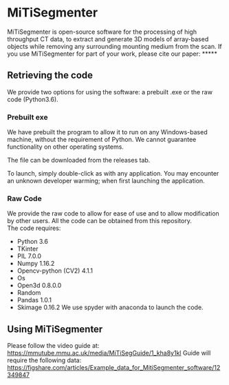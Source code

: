 # MiTiSegmenter

MiTiSegmenter is open-source software for the processing of high throughput CT data, to extract and generate 3D models of array-based objects while removing any surrounding mounting medium from the scan. If you use MiTiSegmenter for part of your work, please cite our paper: *****

## Retrieving the code

We provide two options for using the software: a prebuilt .exe or the raw code (Python3.6). 

### Prebuilt exe 

We have prebuilt the program to allow it to run on any Windows-based machine, without the requirement of Python. We cannot guarantee functionality on other operating systems. 

The file can be downloaded from the releases tab.

To launch, simply double-click as with any application. You may encounter an unknown developer warming; when first launching the application. 

### Raw Code 

We provide the raw code to allow for ease of use and to allow modification by other users. All the code can be obtained from this repository.  
The code requires: 
* Python 3.6
* TKinter 
* PIL 7.0.0
* Numpy 1.16.2 
* Opencv-python (CV2) 4.1.1 
* Os 
* Open3d 0.8.0.0 
* Random 
* Pandas 1.0.1 
* Skimage 0.16.2 
We use spyder with anaconda to launch the code.

## Using MiTiSegmenter
Please follow the video guide at: https://mmutube.mmu.ac.uk/media/MiTiSegGuide/1_kha8y1kl
Guide will require the following data: https://figshare.com/articles/Example_data_for_MitiSegmenter_software/12349847
<!--Using MiTiSegmenter should be straightforward when following the workflow provided. This guide provides step-by-step instructions on using the software as intended. We provide an accompanying sample dataset as an example of array-based microCT data, which can be found at [Figshare](https://figshare.com/articles/Example_data_for_MitiSegmenter_software/12349847)

Since the easing of lockdown in the UK has begun, we have manage to get volunteers to tes the software this, has lead to improvements to the GUI  the guide below still follows the same steps, with the removal of having to press some buttons. As we are updating the GUI at a fast pace we recommend looking here: https://www.dropbox.com/s/hw9d8vre3dg12de/MiTiSegmentatorGuide.mp4?dl=0 for a step by step video.once all the tester are happy, we'll redo the whole guide, new videos are made with each update.

### Loading Data 

Once the program is launched, you will see the default screen below: 

![MitiSegmentator](/images/launched.png) 

Firstly, we must load the data into memory for viewing. To do this, go to **File** (top left) and then **Load Images** 

![File menu Load](/images/LoadMenu.png)

This will bring up a file browser window. Navigate to the folder containing the stack of scan images. By default, the system looks for a **.info** file. If you do not have a .info file go to the **Creating a .info file** section. The .info file will be stored with the images, such as here:  

![File Browser](/images/FileBrowser.png)

An example of the contents of the .info file is also shown above. It is merely a standard text file, providing the pixel size, list of images in order and the distance between each layer. The .info file is produced by **Avizo** when exporting a .tiff stack (if using alternative software, see below). Once navigated to the folder containing both images and the .info file, choose **Select folder** on the file window. The system will request a downsample ratio, we use a ratio of 4 in this example. The system will then load the images into memory. Load time will vary with the size of the dataset. For the provided dataset, this should be about 2 minutes. Currently, to save on memory storage, MiTiSegmenter downsamples the images by a factor of 4 when loading. As noted below in ‘Future Additions’, we will be making this factor customizable in future releases. However, all final outputs of MiTiSegmenter are based on the original full resolution images, not the downsampled data, in order to prevent data loss.  

#### Creating a .info file 

If you use an alternative program to Avizo and do not have an associated .info file, the file can be generated within MiTiSegmenter before the step above. To create a .info file, go to **File** and **Generate Info File**. 

![File menu Gen Info](/images/GenInfo.png) 

![Res Menu](/images/Res.png)

A second window will appear, in which the X, Y, Z resolution of the scan can be entered with a ";" separating the values, e.g. "0.095;0.095;0.095" for the example dataset. Then click **Ok**. A new file explorer will appear. Navigate to the image folder and press **Select folder**; the system will then generate and place a .info file in that folder.  Tiff should be in alpha-numerical order, with 0 padding, this is because of the way programs interpret the file orders. An example if you had 100 file your naming convention should be 0001.tif, 0002.tif etc with an extra 0 at the start.

![Data loaded](/images/DataLoaded.png) 

### Processing Data

Under each orthogonal view, a slider bar lets us scroll through the slices of the image stack in the three planes to get a better view of the data. 

For this program, the workflow follows a 3-step process:
1. Segmentation 
2. Labelling 
3. Export 

#### Stage 1: Segmentation 

The goal of this stage is to remove unwanted background noise and any mounting medium from the scan (shown below), such that only the desired objects remain masked:

![The Goal and the original data](/images/BeforeAfterSeg.png) 

Note: this ‘Segmentation’ stage is optional. If the data is pre-processed, or you otherwise deem this stage unnecessary for your data, you can skip ahead to ‘Labelling’. However, if you are not using the Cel-shading and/or Thresholding functionality (below), set their sliders to 0. 

##### Stage 1.1: Cel-shading 

Cel-shading operates by grouping values within broad ‘bins’, e.g. Cel-shading with a base value of 10 would round all greyscale values to the nearest multiple of 10. Often, the manual selection of threshold values by the user is somewhat arbitrary, and it is challenging to visually track ‘by eye’ the impact of selecting a threshold greyscale value of, say, 178 versus 182, for example. Cel-shading reduces the potential number of threshold values which may be implemented by the user, simplifying this selection. The ‘base value’ (coarseness of the binning) is controlled by the **Cel Base Value** slider. You can view the implementation of Cel-Shading on the current layer by checking the **View Cel Image** checkbox. For the test sample, we use a base value of 40. Adjust the base value using the **Cel Base Value** slider. Then apply this to the whole stack using the **Apply Cel-Shade** button.

![A Cel-Shaded Image](/images/Cel-Image.png)  

##### Stage 1.2: Thresholding

Thresholding is a standard way to remove extraneous objects and background noise from CT scans. Here we work on the principle that the scanned object is a different density than the  surrounding mount. For our purposes, samples are typically mineralized biological tissues, surrounded by a mount comprising foam or low-density plastic. We provide necessary thresholding capabilities with this program, following the same working order as the Cel-shade function. **Threshold Value** adjusts the value used to a threshold; **View Threshold Image** illustrates the implementation of said threshold on the current layer and **Apply Threshold** applies this value throughout the stack. For the test set, we use a threshold value of 255 for the max and a value of 40 for the min.

At this stage, we also provide users with the option to apply ‘canny edge detection’ to remove internal data points from the objects, thus reducing each specimen to a ‘surface’. This is not required in many cases. 

![A Thresholded Image](/images/Threshold.png)  

##### Stage 1.3: Blobbing 

Blobbing allows us to identify connected voxels in 3-dimensions, and thus separate each discrete specimen as a unique object. However, this is a highly memory intensive task, and therefore downsampling and tray separation (see ‘Working with Large Stacks and Low Powered Machines’ below) is recommended. We provide the option to control the minimum size of islands detected as blobs via the **Min Blob Size** slide, which will remove blobs with less volume than the assigned value. Any extraneous noise or small islands of dirt/other unwanted material may be removed in this manner. To blob the stack, use the **Separate the Blobs** button. This may take some time. If the program closes, it means not enough memory was available. Users should instead follow the advice for ‘Working on Low Powered Machines’ (below) or consider further downsampling their dataset before importing into MiTiSegmenter. Once complete, you will notice that the individual blobs are each represented by masks of unique shades of grey.

![A Blobbed stack](/images/Blobbed.png) 

#### Stage 2: Labelling 

This stage allows the user to input CSV files, in order for the exported data to be appropriately labelled with unique specimen identifier codes, without the requirement for users to manually assigning specimen names/numbers. If the objects do not require labelling, you can skip to Stage 3. 

##### Stage 2.1 Traying 

To correctly label the blobs, we first need to identify the number of layers comprising our bulk CT scan and to locate the vertical ‘centre’ of each tray in the images stack. This is done by using the **Apply Traying** button. The gaps between trays is determine when the blobs in a layer is less than the min blob size. The middle of the tray is the center point between the first layer higher than the min blob size and the last. Once this process is complete, the far-right viewer will display horizontal blue lines representing the ‘middle’ of each layer. Also, the left ‘list box’ will display a list of the detected layers. Note: if a layer is incorrect, you can click the layer within the list box and use **Delete Tray** to remove. Similarly, you can add trays manually by scrolling to the layer in the leftmost viewer and using the **Add tray** button. 

![Stacks Layered](/images/TrayLines.png)

##### Stage 2.2 Loading CSVs 

We use a block-based approach for labelling the blobs, so .csv is the preferred file format. Microsoft Excel or similar can be used to export the .csv files (one file per layer), and an example is provided for download with the test dataset. Names may comprise letters and numbers, but without special characters. Duplicate file names should be avoided.

To load the .csv files, use the **Load CSV** button on the far right. A file browser will appear. Choose each .csv file in order from the ‘highest’ to the ‘lowest’ in the z-stack, by selecting the .csv and **Select File**. A new browser window will appear for each .csv. 

If this stage is successful, when scrolling through the leftmost viewer, green gridlines will appear superimposed over the image stack. Grid dimensions will correspond to the row and column dimensions of the associated .csv file. For each grid, file identifiers for the four corner specimens will be displayed, for the user to validate the correct orientation of the grid.

##### Stage 2.3 Aligning the naming grids 

Naming grids will initially all share the centre X, Y and rotation as we assume the trays are stacked  in the same orientation . To move the centre of the naming grid, use the **Grid centre X** and **Grid centre Y** buttons. The orientation of the grid can be adjusted manually using the **Rotate Tray** slider. The X and Y dimensions of the grids may then be individually scaled using the **Scale Tray Horizontal** and **Scale Tray Vertical** to ensure the samples are centred in each grid square. 

For the sample data provided, we orientate the tray to 90 using the **Rotate Tray** slider. We set the centre position as (X) 120 (Y) 180, and a scale of 145 horizontal and 85 vertical for the top plate, and 95 vertical for the bottom.    

![After Alignment](/images/labels.png)

Should the CT dataset be mirrored relative to the actual layout of the plates (as defined in the .csv file), the functions **Flip Trays Horizontal** and **Flip Trays Vertical** located in the **Edit** menu can be used to flip the labelling grid to enable the correct assignment of labels to specimens. CT stacks are often reflected in this manner.

![Edit Menu](/images/FlipEdit.png)

#### Stage 3: Exporting

The final stage is to export the data as individually cropped image stacks and 3D models into their respective folders. To do this, select **File** and **Generate Tiff Stacks**

![Generate Menu](/images/GenerateMenu.png) 

A window will appear, prompting the user to select the format in which data will be exported: 

![Generate Window](/images/GenerateWindow.png)

MiTiSegmenter offers four export options:
* Raw Data - the unprocessed raw data. For each specimen, a subset of the original CT data will be cropped and saved as an 8-bit image stack. Any mounting medium present will remain visible.
* Processed Data - the processed data. As above, except for pixels falling outside the segmentation mask having values of 0 assigned. Pixels within the segmentation mask will remain as 8-bit greyscale. Background noise and the mounting medium should be removed.
* Segmentation Mask - the processed data (above) in binary format. The background is assigned to 0, and thresholded samples as 1. This is for future work to improve the software, and these can be used with the raw data to train segmentation networks, so human interaction will not be required.
* 3D Model - a 3D surface mesh of each specimen, stored in .ply format. Note models are exported after image exportation. If no images are exported, a model cannot be generated. 

![OutputDifferences](/images/OutputDifferences.png)

This process may take some time to fully complete, as it operates on the original full-size images. The stacks will be saved within the same folder as the .info file, within a sub-directory called **Blobstacks**. 

![Output](/images/Output.png)

### Working with Large Stacks and Low Powered Machines

MicroCT datasets are commonly high-resolution and memory intensive. Within MiTiSegmenter, we have therefore implemented the functionality to subset large scans comprising multiple stacked plates of specimens into individual full-resolution image stacks per plate. The protocol outlined above may subsequently be implemented on a plate-by-plate basis.

The original dataset is downsampled upon loading, as described above. Using the slider underneath the left-most viewing window (scrolling in the z-direction), the user identifies the slice representing the top of the uppermost plate (in the example dataset, this is ~slice 58) and then presses the **Add Tray** button. This slice number will then appear within the list box on the far right on the panel. The user continues downwards through the z-stack, identifying gaps between sequential plates/trays (in our example, the gap between the two trays is ~slice 470) and pressing **Add Tray***. Finally, the user identifies the bottom slice of the lowermost plate (in our example, ~slice 996), and presses **Add Tray**. In all instances, care must be taken to avoid selecting slices containing samples of interest. Only background/mount should be present on selected slices.

![Separate Trays 1](/images/SeparateTrays1.png) 

The user should then go to **File** and **Export Trays**. 

![Export trays](/images/ExportTrayMenu.png) 

MiTiSegmenter will create separate full-resolution image stacks of each plate into subfolders, including a .info file to load individual plates into the program. This may take some time. 

![Exported trays](/images/ExportedTrays.png)


## Future Additions 
We have several plans to improve the software in future versions. We welcome any further comments or suggestions:  
* Integration of threading to improve programs response and multi-threading for increase load and output times. 
* Switch to VTK background to allow more diverse file outputs. 
* Add option for user control over downsampling factor 
* Add an option to auto tray separation. 
* Improved segmentation tools to reduce user intervention. 
* Add multi-colour to the blobs.
-->
